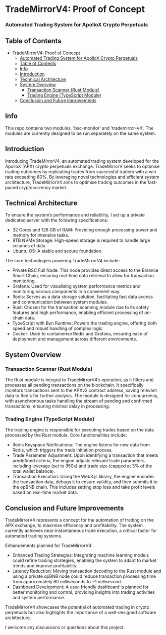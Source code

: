 # TradeMirrorV4: Proof of Concept
### Automated Trading System for ApolloX Crypto Perpetuals

## Table of Contents
- [TradeMirrorV4: Proof of Concept](#trademirrorv4-proof-of-concept)
    - [Automated Trading System for ApolloX Crypto Perpetuals](#automated-trading-system-for-apollox-crypto-perpetuals)
  - [Table of Contents](#table-of-contents)
  - [Info](#info)
  - [Introduction](#introduction)
  - [Technical Architecture](#technical-architecture)
  - [System Overview](#system-overview)
    - [Transaction Scanner (Rust Module)](#transaction-scanner-rust-module)
    - [Trading Engine (TypeScript Module)](#trading-engine-typescript-module)
  - [Conclusion and Future Improvements](#conclusion-and-future-improvements)

## Info
This repo contains two modules, 'bsc-monitor' and 'trademirror-v4'. The modules are currently designed to be run separately on the same system.

## Introduction

Introducing TradeMirrorV4, an automated trading system developed for the ApolloX (APX) crypto perpetuals exchange. TradeMirrorV seeks to optimise trading outcomes by replicating trades from successful traders with a win rate exceeding 60%. By leveraging novel technologies and efficient system architecture, TradeMirrorV4 aims to optimise trading outcomes in the fast-paced cryptocurrency market.

## Technical Architecture

To ensure the system’s performance and reliability, I set up a private dedicated server with the following specifications:

* 32 Cores and 128 GB of RAM: Providing enough processing power and memory for intensive tasks.
* 8TB NVMe Storage: High-speed storage is required to handle large volumes of data.
* Ubuntu OS: A stable and secure foundation.

The core technologies powering TradeMirrorV4 include:

* Private BSC Full Node: This node provides direct access to the Binance Smart Chain, ensuring real-time data retrieval to allow for transaction monitoring.
* Grafana: Used for visualising system performance metrics and monitoring various components in a convenient way.
* Redis: Serves as a data storage solution, facilitating fast data access and communication between system modules.
* Rust: Chosen for the transaction scanning module due to its safety features and high performance, enabling efficient processing of on-chain data.
* TypeScript with Bun Runtime: Powers the trading engine, offering both speed and robust handling of complex logic.
* Docker: Used to containerise Redis and Grafana, ensuring ease of deployment and management across different environments.

## System Overview

### Transaction Scanner (Rust Module)

The Rust module is integral to TradeMirrorV4’s operation, as it filters and processes all pending transactions on the blockchain. It specifically monitors transactions sent to the APXv2 contract address, saving relevant data to Redis for further analysis. The module is designed for concurrency, with asynchronous tasks handling the stream of pending and confirmed transactions, ensuring minimal delay in processing.

### Trading Engine (TypeScript Module)

The trading engine is responsible for executing trades based on the data processed by the Rust module. Core functionalities include:

* Redis Keyspace Notifications: The engine listens for new data from Redis, which triggers the trade initiation process.
* Trade Parameter Adjustment: Upon identifying a transaction that meets predefined criteria, the engine adjusts relevant trade parameters, including leverage (set to 950x) and trade size (capped at 3% of the total wallet balance).
* Transaction Execution: Using the Web3.js library, the engine encodes the transaction data, debugs it to ensure validity, and then submits it to the opBNB chain. This includes setting stop loss and take profit levels based on real-time market data.

## Conclusion and Future Improvements

TradeMirrorV4 represents a concept for the automation of trading on the APX exchange, to maximise efficiency and profitability. The system currently achieves near-instantaneous trade execution, a critical factor for automated trading systems.

Enhancements planned for TradeMirrorV4:

* Enhanced Trading Strategies: Integrating machine learning models could refine trading strategies, enabling the system to adapt to market trends and improve profitability.
* Latency Reduction: Moving transaction decoding to the Rust module and using a private opBNB node could reduce transaction processing time from approximately 60 milliseconds to ~1 millisecond.
* Dashboard Development: A user-friendly dashboard is planned for better monitoring and control, providing insights into trading activities and system performance.

TradeMirrorV4 showcases the potential of automated trading in crypto perpetuals but also highlights the importance of a well-designed software architecture.

I welcome any discussions or questions about this project.